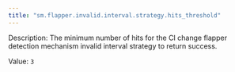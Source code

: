 ```yaml
---
title: "sm.flapper.invalid.interval.strategy.hits_threshold"
---
```


Description: The minimum number of hits for the CI change flapper detection mechanism invalid interval strategy to return success.

Value: `3`